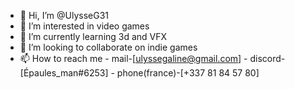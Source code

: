 - 👋 Hi, I’m @UlysseG31
- 👀 I’m interested in video games
- 🌱 I’m currently learning 3d and VFX
- 💞️ I’m looking to collaborate on indie games
- 📫 How to reach me - mail-[ulyssegaline@gmail.com] - discord-[Épaules_man#6253] - phone(france)-[+337 81 84 57 80]

<!---
UlysseG31/UlysseG31 is a ✨ special ✨ repository because its `README.md` (this file) appears on your GitHub profile.
You can click the Preview link to take a look at your changes.
--->
